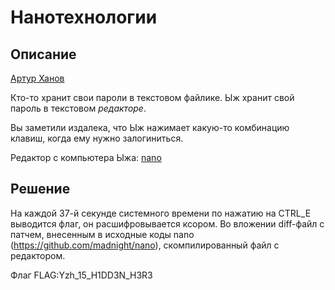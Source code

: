 # Нанотехнологии

## Описание
[Артур Ханов](https://t.me/awengar)

Кто-то хранит свои пароли в текстовом файлике. 
Ыж хранит свой пароль в текстовом *редакторе*.

Вы заметили издалека, что Ыж нажимает какую-то комбинацию клавиш, когда ему нужно залогиниться.

Редактор с компьютера Ыжа: [nano](nano)

## Решение
На каждой 37-й секунде системного времени по нажатию на CTRL_E выводится флаг, он расшифровывается ксором. Во вложении diff-файл с патчем, внесенным в исходные коды nano (https://github.com/madnight/nano), скомпилированный файл с редактором. 

Флаг FLAG:Yzh_15_H1DD3N_H3R3
